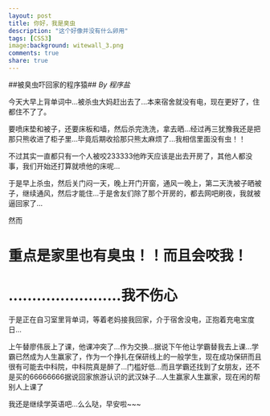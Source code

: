 ```yaml
---
layout: post
title: 你好，我是臭虫
description: "这个好像并没有什么卵用"
tags: [CSS3]
image:background: witewall_3.png
comments: true
share: true
---
```

##被臭虫吓回家的程序猿##
*By 程序盐*

今天大早上背单词中...被杀虫大妈赶出去了...本来宿舍就没有电，现在更好了，住都住不了了。

要喷床垫和被子，还要床板和墙，然后杀完洗洗，拿去晒...经过再三犹豫我还是把那只熊收进了柜子里...毕竟后期收拾那只熊太麻烦了...我相信里面没有虫！！

不过其实一直都只有一个人被咬233333他昨天应该是出去开房了，其他人都没事，我们开始还打算就喷他的床呢...

于是早上杀虫，然后关门闷一天，晚上开门开窗，通风一晚上，第二天洗被子晒被子，继续通风，然后才能住...于是舍友们除了那个开房的，都去网吧刷夜，我就被逼回家了...

然而

重点是家里也有臭虫！！而且会咬我！
=======

 
 ........................我不伤心 
=======

于是正在自习室里背单词，等着老妈接我回家，介于宿舍没电，正抱着充电宝度日...

上午替廖伟辰上了课，他课冲突了...作为交换...据说下午他让学霸替我去上课...学霸已然成为人生赢家了，作为一个挣扎在保研线上的一般学生，现在成功保研而且很有可能去中科院，中科院真是醉了...门槛好低...而且学霸还找到了女朋友，还不是买的66666666据说回家旅游认识的武汉妹子...人生赢家人生赢家，现在闲的帮别人上课了

我还是继续学英语吧...么么哒，早安啦~~~

